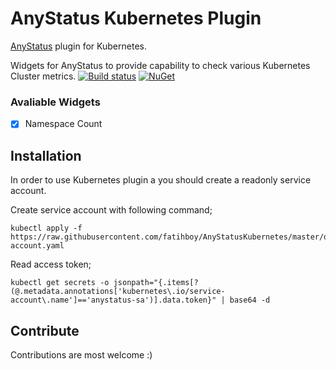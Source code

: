 
# AnyStatus Kubernetes Plugin

[AnyStatus](https://www.anystat.us) plugin for Kubernetes.

Widgets for AnyStatus to provide capability to check various Kubernetes Cluster metrics.
[![Build status](https://ci.appveyor.com/api/projects/status/tt8r7y479u0rhxnu?svg=true)](https://ci.appveyor.com/project/fatihboy/anystatuskubernetes) [![NuGet](https://img.shields.io/nuget/v/AnyStatus.Plugins.Kubernetes.svg)](https://www.nuget.org/packages/AnyStatus.Plugins.Kubernetes/)

### Avaliable Widgets

-  [x] Namespace Count

## Installation

In order to use Kubernetes plugin a you should create a readonly service account.

Create service account with following command;

    kubectl apply -f https://raw.githubusercontent.com/fatihboy/AnyStatusKubernetes/master/docs/setup/service-account.yaml

Read access token;

    kubectl get secrets -o jsonpath="{.items[?(@.metadata.annotations['kubernetes\.io/service-account\.name']=='anystatus-sa')].data.token}" | base64 -d

## Contribute

Contributions are most welcome :)

